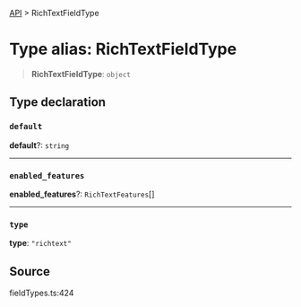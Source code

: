 [API](../index.md) > RichTextFieldType

# Type alias: RichTextFieldType

> **RichTextFieldType**: `object`

## Type declaration

### `default`

**default**?: `string`

***

### `enabled_features`

**enabled\_features**?: `RichTextFeatures`[]

***

### `type`

**type**: `"richtext"`

## Source

fieldTypes.ts:424
